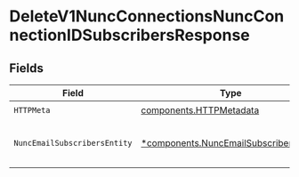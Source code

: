 # DeleteV1NuncConnectionsNuncConnectionIDSubscribersResponse


## Fields

| Field                                                                                           | Type                                                                                            | Required                                                                                        | Description                                                                                     |
| ----------------------------------------------------------------------------------------------- | ----------------------------------------------------------------------------------------------- | ----------------------------------------------------------------------------------------------- | ----------------------------------------------------------------------------------------------- |
| `HTTPMeta`                                                                                      | [components.HTTPMetadata](../../models/components/httpmetadata.md)                              | :heavy_check_mark:                                                                              | N/A                                                                                             |
| `NuncEmailSubscribersEntity`                                                                    | [*components.NuncEmailSubscribersEntity](../../models/components/nuncemailsubscribersentity.md) | :heavy_minus_sign:                                                                              | Unsubscribes one or more status page subscribers.                                               |